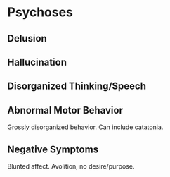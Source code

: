 # Psychoses

## Delusion

## Hallucination

## Disorganized Thinking/Speech

## Abnormal Motor Behavior

Grossly disorganized behavior.
Can include catatonia.

## Negative Symptoms

Blunted affect.
Avolition, no desire/purpose.
